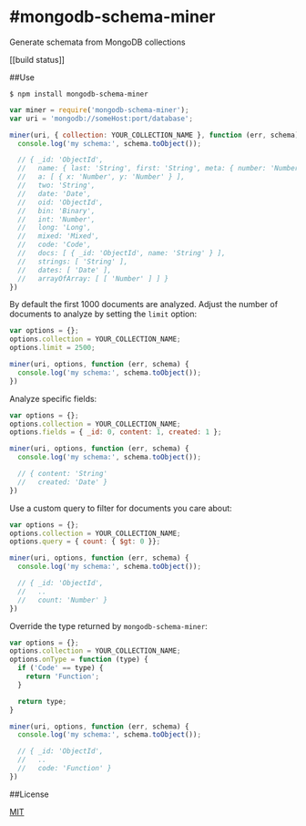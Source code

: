 #mongodb-schema-miner
======================

Generate schemata from MongoDB collections

[[build status]]

##Use

```
$ npm install mongodb-schema-miner
```

```js
var miner = require('mongodb-schema-miner');
var uri = 'mongodb://someHost:port/database';

miner(uri, { collection: YOUR_COLLECTION_NAME }, function (err, schema) {
  console.log('my schema:', schema.toObject());

  // { _id: 'ObjectId',
  //   name: { last: 'String', first: 'String', meta: { number: 'Number' } },
  //   a: [ { x: 'Number', y: 'Number' } ],
  //   two: 'String',
  //   date: 'Date',
  //   oid: 'ObjectId',
  //   bin: 'Binary',
  //   int: 'Number',
  //   long: 'Long',
  //   mixed: 'Mixed',
  //   code: 'Code',
  //   docs: [ { _id: 'ObjectId', name: 'String' } ],
  //   strings: [ 'String' ],
  //   dates: [ 'Date' ],
  //   arrayOfArray: [ [ 'Number' ] ] }
})
```

By default the first 1000 documents are analyzed. Adjust the number of documents to analyze by setting the `limit` option:

```js
var options = {};
options.collection = YOUR_COLLECTION_NAME;
options.limit = 2500;

miner(uri, options, function (err, schema) {
  console.log('my schema:', schema.toObject());
})
```

Analyze specific fields:

```js
var options = {};
options.collection = YOUR_COLLECTION_NAME;
options.fields = { _id: 0, content: 1, created: 1 };

miner(uri, options, function (err, schema) {
  console.log('my schema:', schema.toObject());

  // { content: 'String'
  //   created: 'Date' }
})
```

Use a custom query to filter for documents you care about:

```js
var options = {};
options.collection = YOUR_COLLECTION_NAME;
options.query = { count: { $gt: 0 }};

miner(uri, options, function (err, schema) {
  console.log('my schema:', schema.toObject());

  // { _id: 'ObjectId',
  //   ..
  //   count: 'Number' }
})
```

Override the type returned by `mongodb-schema-miner`:

```js
var options = {};
options.collection = YOUR_COLLECTION_NAME;
options.onType = function (type) {
  if ('Code' == type) {
    return 'Function';
  }

  return type;
}

miner(uri, options, function (err, schema) {
  console.log('my schema:', schema.toObject());

  // { _id: 'ObjectId',
  //   ..
  //   code: 'Function' }
})
```

##License

[MIT](https://github.com/aheckmann/mongodb-schema-miner/blob/master/LICENSE)



